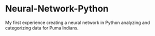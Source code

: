 # Neural-Network-Python
My first experience creating a neural network in Python analyzing and categorizing data for Puma Indians.
